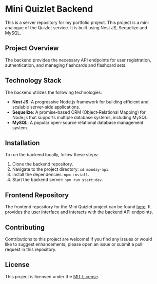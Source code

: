 # Mini Quizlet Backend

This is a server repository for my portfolio project. This project is a mini analogue of the Quizlet service. It is built using Nest JS, Sequelize and MySQL.

## Project Overview

The backend provides the necessary API endpoints for user registration, authentication, and managing flashcards and flashcard sets.

## Technology Stack

The backend utilizes the following technologies:

- **Nest JS**: A progressive Node.js framework for building efficient and scalable server-side applications.
- **Sequelize**: A promise-based ORM (Object-Relational Mapping) for Node.js that supports multiple database systems, including MySQL.
- **MySQL**: A popular open-source relational database management system.

## Installation

To run the backend locally, follow these steps:

1. Clone the backend repository.
2. Navigate to the project directory: `cd monday-api`.
3. Install the dependencies: `npm install`.
4. Start the backend server: `npm run start:dev`.

## Frontend Repository

The frontend repository for the Mini Quizlet project can be found [here](https://github.com/Eofre/monday-client). It provides the user interface and interacts with the backend API endpoints.

## Contributing

Contributions to this project are welcome! If you find any issues or would like to suggest enhancements, please open an issue or submit a pull request in this repository.

## License

This project is licensed under the [MIT License](LICENSE).
